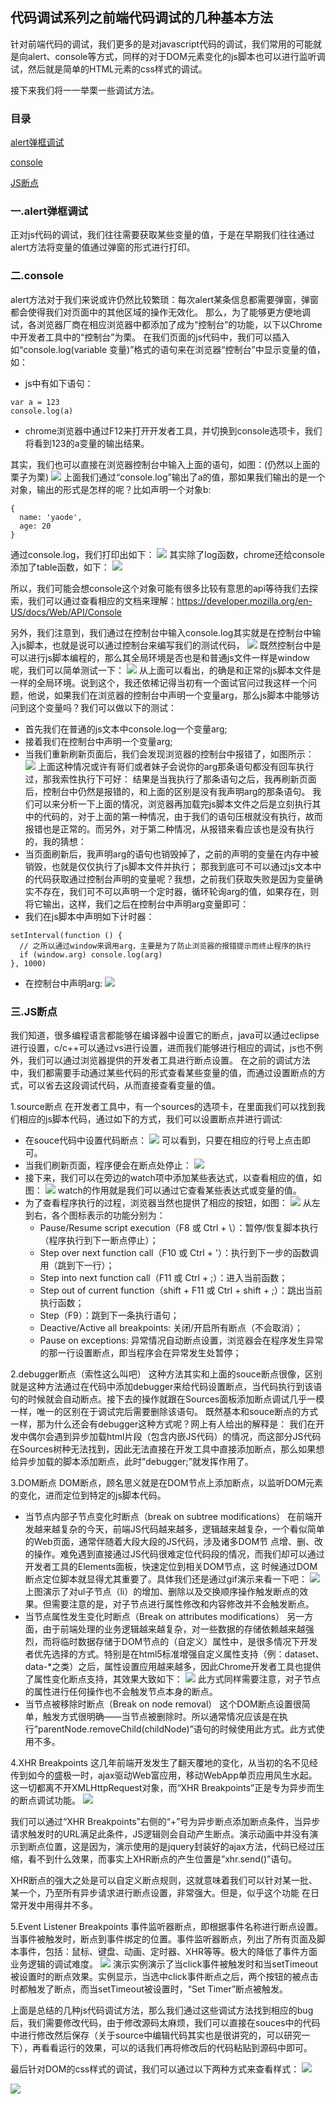 ## 代码调试系列之前端代码调试的几种基本方法
针对前端代码的调试，我们更多的是对javascript代码的调试，我们常用的可能就是向alert、console等方式，同样的对于DOM元素变化的js脚本也可以进行监听调试，然后就是简单的HTML元素的css样式的调试。

接下来我们将一一举栗一些调试方法。

### 目录
[alert弹框调试](https://github.com/yaodebian/blog/blob/master/src/debug/1.md#%E4%B8%80alert%E5%BC%B9%E6%A1%86%E8%B0%83%E8%AF%95)

[console](https://github.com/yaodebian/blog/blob/master/src/debug/1.md#%E4%BA%8Cconsole)

[JS断点](https://github.com/yaodebian/blog/blob/master/src/debug/1.md#%E4%B8%89js%E6%96%AD%E7%82%B9)

### 一.alert弹框调试
正对js代码的调试，我们往往需要获取某些变量的值，于是在早期我们往往通过alert方法将变量的值通过弹窗的形式进行打印。

### 二.console
alert方法对于我们来说或许仍然比较繁琐：每次alert某条信息都需要弹窗，弹窗都会使得我们对页面中的其他区域的操作无效化。
那么，为了能够更方便地调试，各浏览器厂商在相应浏览器中都添加了成为“控制台”的功能，以下以Chrome中开发者工具中的“控制台”为栗。
在我们页面的js代码中，我们可以插入如“console.log(variable 变量)”格式的语句来在浏览器“控制台”中显示变量的值，如：
* js中有如下语句：
```
var a = 123
console.log(a)
```
* chrome浏览器中通过F12来打开开发者工具，并切换到console选项卡，我们将看到123的a变量的输出结果。

其实，我们也可以直接在浏览器控制台中输入上面的语句，如图：(仍然以上面的栗子为栗)
![](https://raw.githubusercontent.com/yaodebian/git_markdown_images/master/Blog/debug/1/1.gif)
上面我们通过“console.log”输出了a的值，那如果我们输出的是一个对象，输出的形式是怎样的呢？比如声明一个对象b:
```
{
  name: 'yaode',
  age: 20
}
```
通过console.log，我们打印出如下：
![](https://raw.githubusercontent.com/yaodebian/git_markdown_images/master/Blog/debug/1/图片1.png)
其实除了log函数，chrome还给console添加了table函数，如下：
![](https://raw.githubusercontent.com/yaodebian/git_markdown_images/master/Blog/debug/1/图片2.png)

所以，我们可能会想console这个对象可能有很多比较有意思的api等待我们去探索，我们可以通过查看相应的文档来理解：https://developer.mozilla.org/en-US/docs/Web/API/Console

另外，我们注意到，我们通过在控制台中输入console.log其实就是在控制台中输入js脚本，也就是说可以通过控制台来编写我们的测试代码，
![](https://raw.githubusercontent.com/yaodebian/git_markdown_images/master/Blog/debug/1/图片3.png)
既然控制台中是可以进行js脚本编程的，那么其全局环境是否也是和普通js文件一样是window呢，我们可以简单测试一下：
![](https://raw.githubusercontent.com/yaodebian/git_markdown_images/master/Blog/debug/1/图片4.png)
从上面可以看出，的确是和正常的js脚本文件是一样的全局环境。说到这个，我还依稀记得当初有一个面试官问过我这样一个问题，他说，如果我们在浏览器的控制台中声明一个变量arg，那么js脚本中能够访问到这个变量吗？我们可以做以下的测试：
* 首先我们在普通的js文本中console.log一个变量arg;
* 接着我们在控制台中声明一个变量arg;
* 当我们重新刷新页面后，我们会发现浏览器的控制台中报错了，如图所示：
![](https://raw.githubusercontent.com/yaodebian/git_markdown_images/master/Blog/debug/1/图片5.png)
上面这种情况或许有哥们或者妹子会说你的arg那条语句都没有回车执行过，那我索性执行下可好：
结果是当我执行了那条语句之后，我再刷新页面后，控制台中仍然是报错的，和上面的区别是没有我声明arg的那条语句。
我们可以来分析一下上面的情况，浏览器再加载完js脚本文件之后是立刻执行其中的代码的，对于上面的第一种情况，由于我们的语句压根就没有执行，故而报错也是正常的。而另外，对于第二种情况，从报错来看应该也是没有执行的，我的猜想：
* 当页面刷新后，我声明arg的语句也销毁掉了，之前的声明的变量在内存中被销毁，也就是仅仅执行了js脚本文件并执行；
那我到底可不可以通过js文本中的代码获取通过控制台声明的变量呢？我想，之前我们获取失败是因为变量确实不存在，我们可不可以声明一个定时器，循环轮询arg的值，如果存在，则将它输出，这样，我们之后在控制台中声明arg变量即可：
* 我们在js脚本中声明如下计时器：
```
setInterval(function () {
  // 之所以通过window来调用arg，主要是为了防止浏览器的报错提示而终止程序的执行
  if (window.arg) console.log(arg)
}, 1000)
```
* 在控制台中声明arg:
![](https://raw.githubusercontent.com/yaodebian/git_markdown_images/master/Blog/debug/1/2.gif)

### 三.JS断点
我们知道，很多编程语言都能够在编译器中设置它的断点，java可以通过eclipse进行设置，c/c++可以通过vs进行设置，进而我们能够进行相应的调试，js也不例外，我们可以通过浏览器提供的开发者工具进行断点设置。
在之前的调试方法中，我们都需要手动通过某些代码的形式查看某些变量的值，而通过设置断点的方式，可以省去这段调试代码，从而直接查看变量的值。

1.source断点
在开发者工具中，有一个sources的选项卡，在里面我们可以找到我们相应的js脚本代码，通过如下的方式，我们可以设置断点并进行调试:
* 在souce代码中设置代码断点：
![](https://raw.githubusercontent.com/yaodebian/git_markdown_images/master/Blog/debug/1/3.gif)
可以看到，只要在相应的行号上点击即可。
* 当我们刷新页面，程序便会在断点处停止：
![](https://raw.githubusercontent.com/yaodebian/git_markdown_images/master/Blog/debug/1/4.gif)
* 接下来，我们可以在旁边的watch项中添加某些表达式，以查看相应的值，如图：
![](images/5.gif)
watch的作用就是我们可以通过它查看某些表达式或变量的值。
* 为了查看程序执行的过程，浏览器当然也提供了相应的按钮，如图：
![](https://raw.githubusercontent.com/yaodebian/git_markdown_images/master/Blog/debug/1/图片6.png)
从左到右，各个图标表示的功能分别为：
  *   Pause/Resume script execution（F8 或 Ctrl + \）：暂停/恢复脚本执行（程序执行到下一断点停止）；
  *   Step over next function call（F10 或 Ctrl + '）：执行到下一步的函数调用（跳到下一行）；
  *   Step into next function call（F11 或 Ctrl + ;）：进入当前函数；
  *   Step out of current function（shift + F11 或 Ctrl + shift + ;）：跳出当前执行函数；
  *   Step（F9）：跳到下一条执行语句；
  *  Deactive/Active all breakpoints: 关闭/开启所有断点（不会取消）；
  *  Pause on exceptions: 异常情况自动断点设置，浏览器会在程序发生异常的那一行设置断点，即当程序会在异常发生处暂停；

2.debugger断点（索性这么叫吧）
这种方法其实和上面的souce断点很像，区别就是这种方法通过在代码中添加debugger来给代码设置断点，当代码执行到该语句的时候就会自动断点。接下去的操作就跟在Sources面板添加断点调试几乎一模一样，唯一的区别在于调试完后需要删除该语句。
既然基本和souce断点的方式一样，那为什么还会有debugger这种方式呢？网上有人给出的解释是：
我们在开发中偶尔会遇到异步加载html片段（包含内嵌JS代码）的情况，而这部分JS代码在Sources树种无法找到，因此无法直接在开发工具中直接添加断点，那么如果想给异步加载的脚本添加断点，此时”debugger;”就发挥作用了。

3.DOM断点
DOM断点，顾名思义就是在DOM节点上添加断点，以监听DOM元素的变化，进而定位到特定的js脚本代码。
* 当节点内部子节点变化时断点（break on subtree modifications）
在前端开发越来越复杂的今天，前端JS代码越来越多，逻辑越来越复杂，一个看似简单的Web页面，通常伴随着大段大段的JS代码，涉及诸多DOM节 点增、删、改的操作。难免遇到直接通过JS代码很难定位代码段的情况，而我们却可以通过开发者工具的Elements面板，快速定位到相关DOM节点，这 时候通过DOM断点定位脚本就显得尤其重要了。具体我们还是通过gif演示来看一下吧：
![](https://raw.githubusercontent.com/yaodebian/git_markdown_images/master/Blog/debug/1/6.gif)
上图演示了对ul子节点（li）的增加、删除以及交换顺序操作触发断点的效果。但需要注意的是，对子节点进行属性修改和内容修改并不会触发断点。
* 当节点属性发生变化时断点（Break on attributes modifications）
另一方面，由于前端处理的业务逻辑越来越复杂，对一些数据的存储依赖越来越强烈，而将临时数据存储于DOM节点的（自定义）属性中，是很多情况下开发者优先选择的方式。特别是在html5标准增强自定义属性支持（例：dataset、data-\*之类）之后，属性设置应用越来越多，因此Chrome开发者工具也提供了属性变化断点支持，其效果大致如下：
![](https://raw.githubusercontent.com/yaodebian/git_markdown_images/master/Blog/debug/1/7.gif)
此方式同样需要注意，对子节点的属性进行任何操作也不会触发节点本身的断点。
* 当节点被移除时断点（Break on node removal）
这个DOM断点设置很简单，触发方式很明确——当节点被删除时。所以通常情况应该是在执行”parentNode.removeChild(childNode)”语句的时候使用此方式。此方式使用不多。

4.XHR Breakpoints
这几年前端开发发生了翻天覆地的变化，从当初的名不见经传到如今的盛极一时，ajax驱动Web富应用，移动WebApp单页应用风生水起。这一切都离不开XMLHttpRequest对象，而“XHR Breakpoints”正是专为异步而生的断点调试功能。
![](https://raw.githubusercontent.com/yaodebian/git_markdown_images/master/Blog/debug/1/8.gif)

我们可以通过“XHR Breakpoints”右侧的“+”号为异步断点添加断点条件，当异步请求触发时的URL满足此条件，JS逻辑则会自动产生断点。演示动画中并没有演示到断点位置，这是因为，演示使用的是jquery封装好的ajax方法，代码已经过压缩，看不到什么效果，而事实上XHR断点的产生位置是”xhr.send()”语句。

XHR断点的强大之处是可以自定义断点规则，这就意味着我们可以针对某一批、某一个，乃至所有异步请求进行断点设置，非常强大。但是，似乎这个功能 在日常开发中用得并不多。

5.Event Listener Breakpoints
事件监听器断点，即根据事件名称进行断点设置。当事件被触发时，断点到事件绑定的位置。事件监听器断点，列出了所有页面及脚本事件，包括：鼠标、键盘、动画、定时器、XHR等等。极大的降低了事件方面业务逻辑的调试难度。
![](https://raw.githubusercontent.com/yaodebian/git_markdown_images/master/Blog/debug/1/9.gif)
演示实例演示了当click事件被触发时和当setTimeout被设置时的断点效果。实例显示，当选中click事件断点之后，两个按钮的被点击时都触发了断点，而当setTimeout被设置时，“Set Timer”断点被触发。

上面是总结的几种js代码调试方法，那么我们通过这些调试方法找到相应的bug后，我们需要修改代码，由于修改源码太麻烦，我们可以直接在souces中的代码中进行修改然后保存（关于source中编辑代码其实也是很讲究的，可以研究一下），再看看运行的效果，可以的话我们再将修改后的代码粘贴到源码中即可。

最后针对DOM的css样式的调试，我们可以通过以下两种方式来查看样式：
![](https://raw.githubusercontent.com/yaodebian/git_markdown_images/master/Blog/debug/1/10.gif)

![](https://raw.githubusercontent.com/yaodebian/git_markdown_images/master/Blog/debug/1/11.gif)
